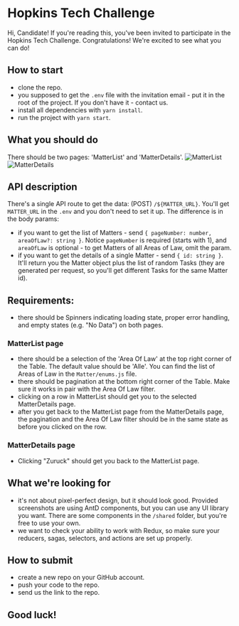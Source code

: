 # Hopkins Tech Challenge

Hi, Candidate!
If you're reading this, you've been invited to participate in the Hopkins Tech Challenge. Congratulations! We're excited to see what you can do!

## How to start
 - clone the repo.
 - you supposed to get the `.env` file with the invitation email - put it in the root of the project. If you don't have it - contact us.
 - install all dependencies with `yarn install`.
 - run the project with `yarn start`.

## What you should do
There should be two pages: 'MatterList' and 'MatterDetails'.
![MatterList](./pictures/matterList.png)
![MatterDetails](./pictures/matterDetails.png)

## API description
There's a single API route to get the data: (POST) `/${MATTER_URL}`. You'll get `MATTER_URL` in the `.env` and you don't need to set it up. The difference is in the body params:
 - if you want to get the list of Matters - send `{ pageNumber: number, areaOfLaw?: string }`. Notice `pageNumber` is required (starts with 1), and `areaOfLaw` is optional - to get Matters of all Areas of Law, omit the param.
 - if you want to get the details of a single Matter - send `{ id: string }`. It'll return you the Matter object plus the list of random Tasks (they are generated per request, so you'll get different Tasks for the same Matter id).

## Requirements:
 - there should be Spinners indicating loading state, proper error handling, and empty states (e.g. "No Data") on both pages.

### MatterList page
 - there should be a selection of the 'Area Of Law' at the top right corner of the Table. The default value should be 'Alle'. You can find the list of Areas of Law in the `Matter/enums.js` file.
 - there should be pagination at the bottom right corner of the Table. Make sure it works in pair with the Area Of Law filter.
 - clicking on a row in MatterList should get you to the selected MatterDetails page.
 - after you get back to the MatterList page from the MatterDetails page, the pagination and the Area Of Law filter should be in the same state as before you clicked on the row.
 
### MatterDetails page
 - Clicking "Zuruck" should get you back to the MatterList page.

## What we're looking for
 - it's not about pixel-perfect design, but it should look good. Provided screenshots are using AntD components, but you can use any UI library you want. There are some components in the `/shared` folder, but you're free to use your own.
 - we want to check your ability to work with Redux, so make sure your reducers, sagas, selectors, and actions are set up properly.


## How to submit
  - create a new repo on your GitHub account.
  - push your code to the repo.
  - send us the link to the repo.

## Good luck!

